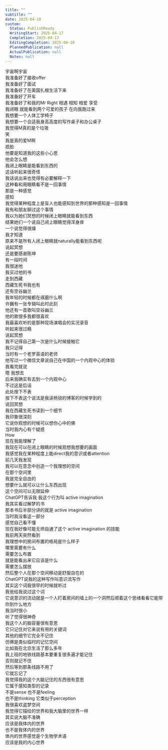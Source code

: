 ```yaml
---  
title: ""  
subtitle: ""  
date: 2025-04-18  
custom:  
  Status: PublishReady  
  WritingStart: 2025-04-17  
  Completion: 2025-04-17  
  EditingCompletion: 2025-04-18  
  PlannedPublication: null  
  ActualPublication: null  
  Notes: null  
---          
```

宇宙啊宇宙        
我准备好了接收offer        
我准备好了面试        
我准备好了在美国扎根生活下来        
我准备好了开车        
我准备好了和我的Mr Right 相遇 相知 相爱 享受        
我闭眼 就能看到两个可爱的孩子 在向我跑过来          
我想要一个人体工学椅子        
我想要一个合适我身高高度的写作桌子和办公桌子          
我觉得M真的是个垃圾        
笑        
我是真的爱M啊        
捂脸        
他要是知道我的这些小心思        
他会怎么想          
我闭上眼睛是能看到东西的        
这话听起来很奇怪        
我话说出来也觉得有必要解释一下        
这种看和用眼睛看不是一回事情        
那是一种感觉        
感知        
我觉得某种程度上是盲人也能感知到世界的那种感知是一回事情        
我有和朋友聊过这个事情        
我以为她们冥想的时候闭上眼睛就能看到东西        
结果她们一个说自己闭上眼睛觉得浑身痒        
一个说觉得很燥        
我才知道        
原来不是所有人闭上眼睛就naturally能看到东西呢          
说起冥想        
还是要感谢陈坤        
有一段时间        
我很迷他        
我买过他的书        
走到西藏        
西藏生死书我也有        
还有空谷幽兰        
我年轻的时候都在琢磨什么啊          
许巍有一张专辑叫此时此刻        
他还有一首歌叫空谷幽兰        
他的歌很多我都很喜欢        
我最喜欢听的是那种现场演唱会的实况录音        
听起来很过瘾          
说起冥想        
我不记得自己第一次是什么时候接触它        
我只记得        
当时有一个老罗英语的老师        
他写过一个微信文章说自己在中国的一个内观中心的体验        
我看完就说        
嗯 我想去        
后来我确实有去到一个内观中心        
不过这是后话        
此处按下不表        
按下不表这个说法是我读杨锐的博客的时候学到的          
说回冥想        
我在西藏生死书读到一个细节        
我印象很深刻        
它说你观想的时候可以想你心中的佛        
当时我内心有个疑惑        
How        
现在我能理解了        
我现在可以在闭上眼睛的时候观想我想要的画面        
我感觉我在某种程度上能direct我的意识或者attention          
前几天我发现        
我可以在意念中创造一个我理想的空间        
在那个空间里        
我是完全自由的        
想要什么就可以让什么东西出现        
这个空间可以无限延伸        
ChatGPT告诉我 我这个行为叫 active imagination          
我其实看过解梦的书        
那本书后半部分讲的就是 active imagination        
当时我没看这一部分        
感觉自己看不懂        
现在我好像可能无师自通了这个 active imagination 的技能          
我前两天突然看到        
我理想中的房间布置的格局是什么样子        
哪里需要有什么        
需要怎么布置        
就是能看出来它应该是什么        
需要怎么摆放        
然后整个人在那个空间移动是舒服自在的          
ChatGPT说我的这种写作叫意识流写作        
其实这个词我很早的时候就听过        
我爸给我说过这个词        
它说意识的流动就是一个人盯着房间的墙上的一个洞然后顺着这个思绪看看它能带你到什么地方        
我当时很小        
听了觉得很神奇          
我这个人的脑容量很有意思        
它只记住对它来说有用的关键词        
其他的细节它完全不记住        
仿佛是类似临时的记忆空间        
比如我在北京生活了那么多年        
我上班的地铁线路基本要重复很多遍才能记住        
否则就记不住        
然后等到那条线路不用了        
它就忘记了        
我觉得我的这个大脑记住的东西很有意思        
它属于感知类型的记录        
不是sense 也不是feeling        
也不是thinking 它类似于perception        
我很喜欢盗梦空间        
我觉得它描绘的世界和我大脑里的世界一样        
其实说大脑不准确        
应该是我体内的世界        
也不是我体内的世界        
体内的世界感觉是个生物学术语        
应该是我的内心世界          
      